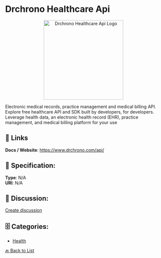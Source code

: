 # Drchrono Healthcare Api
<p align="center">
    <img width="256" src="https://raw.githubusercontent.com/apis-list/apis-list/main/apis/drchrono-healthcare-api/logo_256x256.png" alt="Drchrono Healthcare Api Logo"/>
</p>

Electronic medical records, practice management and medical billing API.  Explore free healthcare API and SDK built by developers, for developers.  Leverage health data, an electronic health record (EHR), practice management, and medical billing platform for your use

##  🔗 Links
**Docs / Website**: https://www.drchrono.com/api/

## 🧬 Specification:
**Type**: N/A  
**URI**: N/A

## 💬 Discussion:
[Create discussion](https://github.com/apis-list/apis-list/discussions/new)

## 🗄️ Categories:
- [Health](https://github.com/apis-list/apis-list#health)




[🔙 Back to List](https://github.com/apis-list/apis-list)
